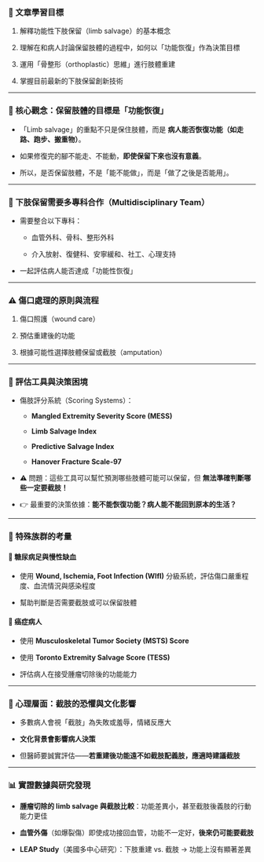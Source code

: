 ### 🎯 文章學習目標

1. 解釋功能性下肢保留（limb salvage）的基本概念
    
2. 理解在和病人討論保留肢體的過程中，如何以「功能恢復」作為決策目標
    
3. 運用「骨整形（orthoplastic）思維」進行肢體重建
    
4. 掌握目前最新的下肢保留創新技術
    

---

### 🧠 核心觀念：保留肢體的目標是「功能恢復」

- 「Limb salvage」的重點不只是保住肢體，而是 **病人能否恢復功能（如走路、跑步、搬重物）**。
    
- 如果修復完的腳不能走、不能動，**即使保留下來也沒有意義**。
    
- 所以，是否保留肢體，不是「能不能做」，而是「做了之後是否能用」。
    

---

### 🤝 下肢保留需要多專科合作（Multidisciplinary Team）

- 需要整合以下專科：
    
    - 血管外科、骨科、整形外科
        
    - 介入放射、復健科、安寧緩和、社工、心理支持
        
- 一起評估病人能否達成「功能性恢復」
    

---

### ⚠️ 傷口處理的原則與流程

1. 傷口照護（wound care）
    
2. 預估重建後的功能
    
3. 根據可能性選擇肢體保留或截肢（amputation）
    

---

### 📏 評估工具與決策困境

- 傷肢評分系統（Scoring Systems）：
    
    - **Mangled Extremity Severity Score (MESS)**
        
    - **Limb Salvage Index**
        
    - **Predictive Salvage Index**
        
    - **Hanover Fracture Scale-97**
        
- ⚠️ 問題：這些工具可以幫忙預測哪些肢體可能可以保留，但 **無法準確判斷哪些一定要截肢！**
    
- 👉 最重要的決策依據：**能不能恢復功能？病人能不能回到原本的生活？**
    

---

### 🦶 特殊族群的考量

#### 🦠 糖尿病足與慢性缺血

- 使用 **Wound, Ischemia, Foot Infection (WIfI)** 分級系統，評估傷口嚴重程度、血流情況與感染程度
    
- 幫助判斷是否需要截肢或可以保留肢體
    

#### 🦀 癌症病人

- 使用 **Musculoskeletal Tumor Society (MSTS) Score**
    
- 使用 **Toronto Extremity Salvage Score (TESS)**
    
- 評估病人在接受腫瘤切除後的功能能力
    

---

### 🧠 心理層面：截肢的恐懼與文化影響

- 多數病人會視「截肢」為失敗或羞辱，情緒反應大
    
- **文化背景會影響病人決策**
    
- 但醫師要誠實評估——**若重建後功能遠不如截肢配義肢，應適時建議截肢**
    

---

### 📊 實證數據與研究發現

- **腫瘤切除的 limb salvage 與截肢比較**：功能差異小，甚至截肢後義肢的行動能力更佳
    
- **血管外傷**（如爆裂傷）即使成功接回血管，功能不一定好，**後來仍可能要截肢**
    
- **LEAP Study**（美國多中心研究）：下肢重建 vs. 截肢 → 功能上沒有顯著差異